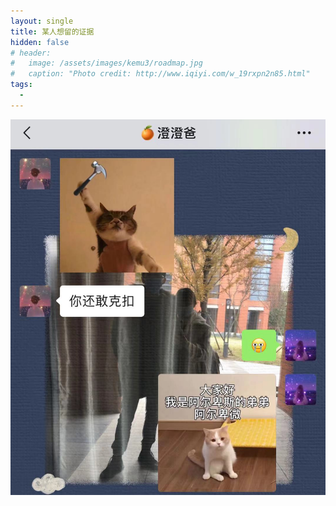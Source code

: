 ```yaml
---
layout: single
title: 某人想留的证据
hidden: false
# header:
#   image: /assets/images/kemu3/roadmap.jpg
#   caption: "Photo credit: http://www.iqiyi.com/w_19rxpn2n85.html"
tags:
  - 
---
```


![love theme](/assets/images/WechatIMG58.jpeg)
